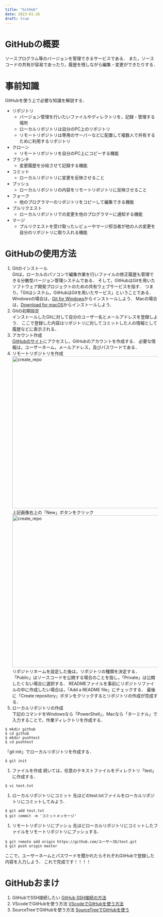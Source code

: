 ```yaml
---
title: "GitHub"
date: 2023-01-26
draft: true
---
```


# GitHubの概要
ソースプログラム等のバージョンを管理できるサービスである．
また，ソースコードの共有が容易であったり，履歴を残しながら編集・変更ができたりする．

# 事前知識
GitHubを使う上で必要な知識を解説する．  
-  リポジトリ  
   -  バージョン管理を行いたいファイルやディレクトリを，記録・管理する場所  
   -  ローカルリポジトリは自分のPC上のリポジトリ  
   -  リモートリポジトリは専用のサーバーなどに配置して複数人で共有するために利用するリポジトリ  
-  クローン  
   -  リモートリポジトリを自分のPC上にコピーする機能  
-  ブランチ  
   -  変更履歴を分岐させて記録する機能  
-  コミット  
   -  ローカルリポジトリに変更を反映させること  
-  プッシュ  
   -  ローカルリポジトリの内容をリモートリポジトリに反映させること  
-  フォーク  
   - 他のプログラマーのリポジトリをコピーして編集できる機能  
-  プルリクエスト  
   -  ローカルリポジトリでの変更を他のプログラマーに通知する機能  
-  マージ  
   -  プルリクエストを受け取ったレビューやマージ担当者が他の人の変更を自分のリポジトリに取り入れる機能  

# GitHubの使用方法
1. Gitのインストール  
Gitは，ローカルのパソコンで編集作業を行いファイルの修正履歴も管理できる分散型バージョン管理システムである．
そして，GitHubはGitを用いたソフトウェア開発プロジェクトのための共有ウェブサービスを指す．
つまり，「Gitはシステム，GitHubはGitを用いたサービス」ということである．
Windowsの場合は，[Git for Windows](https://gitforwindows.org/)からインストールしよう．
Macの場合は，[Download for macOS](https://git-scm.com/download/mac)からインストールしよう．  
2. Gitの初期設定  
インストールしたGitに対して自分のユーザー名とメールアドレスを登録しよう．
ここで登録した内容はリポジトリに対してコミットした人の情報として履歴などに表示される．  
3. アカウント作成  
[GitHubのサイト](https://azure.microsoft.com/ja-jp/products/visual-studio-code/)にアクセスし，GitHubのアカウントを作成する．
必要な情報は，ユーザーネーム，メールアドレス，及びパスワードである．  
4. リモートリポジトリを作成  
   <img src="/GitHub/create_repo1.png" alt="create_repo" width="500">  
    上記画像右上の「New」ボタンをクリック  
    <img src="/GitHub/create_repo2.png" alt="create_repo" width="500">  
    リポジトリネームを設定した後は，リポジトリの種類を決定する．
    「Public」はソースコードを公開する場合のことを指し，「Private」は公開したくない場合に選択する．
    READMEファイルを事前にリポジトリファイルの中に作成したい場合は，「Add a README file」にチェックする．
    最後に「Create repository」ボタンをクリックするとリポジトリの作成が完成する．  
5. ローカルリポジトリの作成  
下記のコマンドをWindowsなら「PowerShell」，Macなら「ターミナル」で入力することで，作業ディレクトリを作成する．  
```
$ mkdir github
$ cd github
$ mkdir pushtest
$ cd pushtest
```
「git init」でローカルリポジトリを作成する．
```
$ git init
```
1. ファイルを作成
続いては，任意のテキストファイルをディレクトリ「test」に作成する．
```
$ vi test.txt
```
1. ローカルリポジトリにコミット
先ほどのtest.txtファイルをローカルリポジトリにコミットしてみよう．
```
$ git add test.txt
$ git commit -m 'コミットメッセージ'
```
1. リモートリポジトリにプッシュ
先ほどローカルリポジトリにコミットしたファイルをリモートリポジトリにプッシュする．
```
$ git remote add origin https://github.com/ユーザーID/test.git
$ git push origin master
```
ここで，ユーザーネームとパスワードを聞かれたらそれぞれGitHubで登録した内容を入力しよう．
これで完成です！！！！

# GitHubおまけ
1. GitHubでSSH接続したい
[GitHub SSH接続の方法](https://blog.cloud-acct.com/posts/u-github-ssh/)
2. VScodeでGitHubを使う方法
[VScodeでGitHubを使う方法](https://miya-system-works.com/blog/detail/vscode-github/)
3. SourceTreeでGitHubを使う方法
[SourceTreeでGitHubを使う](https://qiita.com/TAKANEKOMACHI/items/53058acc15d965d66798)
